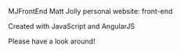 MJFrontEnd
Matt Jolly personal website: front-end

Created with JavaScript and AngularJS

Please have a look around!
